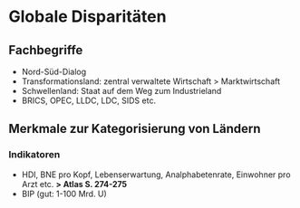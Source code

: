 # Globale Disparitäten

## Fachbegriffe

- Nord-Süd-Dialog
- Transformationsland: zentral verwaltete Wirtschaft > Marktwirtschaft
- Schwellenland: Staat auf dem Weg zum Industrieland
- BRICS, OPEC, LLDC, LDC, SIDS etc.

## Merkmale zur Kategorisierung von Ländern

### Indikatoren

- HDI, BNE pro Kopf, Lebenserwartung, Analphabetenrate, Einwohner pro Arzt etc. __> Atlas S. 274-275__
- BIP (gut: 1-100 Mrd. U)
<!--stackedit_data:
eyJoaXN0b3J5IjpbLTE0NjEwNDE1MTksMTkxNDAxNzcxMSwtND
E4NTQ3MTI4LDE2NTI3MzE4NTZdfQ==
-->